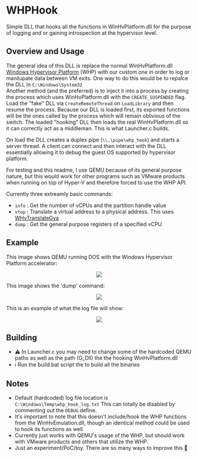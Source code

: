 # WHPHook
Simple DLL that hooks all the functions in WinHvPlatform.dll for the purpose of logging and or gaining introspection at the hypervisor level.

## Overview and Usage

The general idea of this DLL is replace the normal WinHvPlatform.dll [Windows Hypervisor Platform](https://docs.microsoft.com/en-us/virtualization/api/hypervisor-platform/hypervisor-platform) (WHP) with our custom one in order to log or manilupate data between VM exits. 
One way to do this would be to repalce the DLL in `C:\Windows\System32` <br> Another method (and the preferred) is to inject it into a process by creating the process which uses WinHvPlatform.dll with the `CREATE_SUSPENDED` flag. Load the "fake" DLL via `CreateRemoteThread` on `LoadLibrary` and then resume the process. Because our DLL is loaded first, its exported functions will be the ones called by the process which will remain oblivious of the switch. The loaded "hooking" DLL then loads the real WinHvPlatform.dll so it can correctly act as a middleman. This is what Launcher.c builds.

On load the DLL creates a duplex pipe (`\\.\pipe\whp_hook`) and starts a server thread. A client can connect and then interact with the DLL essentially allowing it to debug the guest OS supported by hypervisor platform. 

For testing and this readme, I use QEMU because of its general purpose nature, but this would work for other programs such as VMware products when running on top of Hyper-V and therefore forced to use the WHP API.

Currently three extreamly basic commands:
* `info` : Get the number of vCPUs and the partition handle value
* `vtop` : Translate a virtual address to a physical address. This uses [WHvTranslateGva](https://docs.microsoft.com/en-us/virtualization/api/hypervisor-platform/funcs/whvtranslategva)
* `dump` : Get the general purpose registers of a specified vCPU 

## Example
This image shows QEMU running DOS with the Windows Hypervisor Platform accelerator: 
<p align="center">
  <img src="https://user-images.githubusercontent.com/16905064/142759492-db23b7d6-b403-46e7-beba-9a4843831f34.PNG"/>
 </p>
This image shows the 'dump' command:<br>
<p align="center">
  <img src="https://user-images.githubusercontent.com/16905064/142771504-dea0aee4-8595-448f-9390-8c5f212d82da.PNG"/>
</p>
This is an example of what the log file will show:<br>
<p align="center">
  <img src="https://user-images.githubusercontent.com/16905064/142778064-7dbf98f7-4386-4ffe-b09a-a42143ec7b09.PNG"/>
</p>

## Building
* ⚠ In Launcher.c you may need to change some of the hardcoded QEMU paths as well as the path (G_Dll) the the hooking WinHvPlatform.dll
* ℹ️ Run the build.bat script the to build all the binaries

## Notes
* Default (hardcoded) log file location is `C:\Windows\Temp\whp_hook_log.txt` This can totally be disabled by commenting out the `DEBUG` define.
* It's important to note that this doesn't include/hook the WHP functions from the WinHvEmulation.dll, though an identical method could be used to hook its functions as well.
* Currently just works with QEMU's usage of the WHP, but should work with VMware products and others that utilize the WHP.
* Just an experiment/PoC/toy. There are so many ways to improve this 🧐
